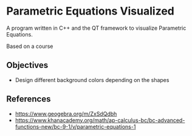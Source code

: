 # Parametric Equations Visualized
A program written in C++ and the QT framework to visualize Parametric Equations. 

Based on a course
## Objectives 
- Design different background colors depending on the shapes

## References
- <https://www.geogebra.org/m/ZxSdQdbh>
- <https://www.khanacademy.org/math/ap-calculus-bc/bc-advanced-functions-new/bc-9-1/v/parametric-equations-1>
